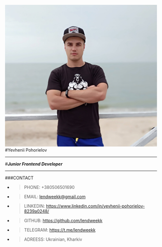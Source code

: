 ![](./foto/my_foto.jpg)
#Yevhenii Pohorielov
***
#***Junior Frontend Developer***
***
###CONTACT
- >PHONE: +380506501690
- >EMAIL: lendweekk@gmail.com
- >LINKEDIN: https://www.linkedin.com/in/yevhenii-pohorielov-8239a0248/
- >GITHUB: https://github.com/lendweekk
- >TELEGRAM: https://t.me/lendweekk
- >ADREESS: Ukrainian, Kharkiv